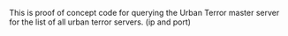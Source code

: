 This is proof of concept code for querying the
Urban Terror master server for the list of all
urban terror servers. (ip and port)

